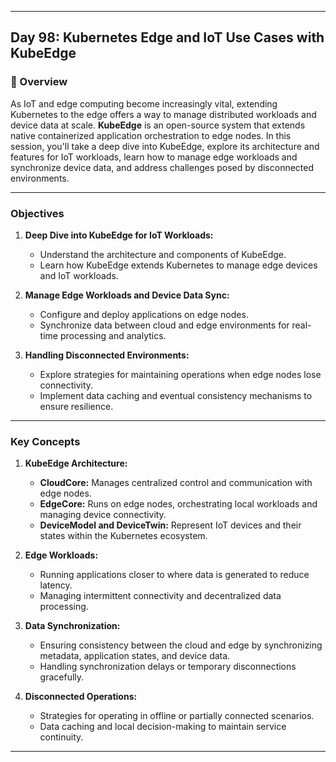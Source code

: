 ﻿---

## Day 98: Kubernetes Edge and IoT Use Cases with KubeEdge

### 📘 Overview

As IoT and edge computing become increasingly vital, extending Kubernetes to the edge offers a way to manage distributed workloads and device data at scale. **KubeEdge** is an open-source system that extends native containerized application orchestration to edge nodes. In this session, you'll take a deep dive into KubeEdge, explore its architecture and features for IoT workloads, learn how to manage edge workloads and synchronize device data, and address challenges posed by disconnected environments.

---


### Objectives

1. **Deep Dive into KubeEdge for IoT Workloads:**  
   - Understand the architecture and components of KubeEdge.
   - Learn how KubeEdge extends Kubernetes to manage edge devices and IoT workloads.

2. **Manage Edge Workloads and Device Data Sync:**  
   - Configure and deploy applications on edge nodes.
   - Synchronize data between cloud and edge environments for real-time processing and analytics.

3. **Handling Disconnected Environments:**  
   - Explore strategies for maintaining operations when edge nodes lose connectivity.
   - Implement data caching and eventual consistency mechanisms to ensure resilience.

---

### Key Concepts

1. **KubeEdge Architecture:**  
   - **CloudCore:** Manages centralized control and communication with edge nodes.
   - **EdgeCore:** Runs on edge nodes, orchestrating local workloads and managing device connectivity.
   - **DeviceModel and DeviceTwin:** Represent IoT devices and their states within the Kubernetes ecosystem.

2. **Edge Workloads:**  
   - Running applications closer to where data is generated to reduce latency.
   - Managing intermittent connectivity and decentralized data processing.

3. **Data Synchronization:**  
   - Ensuring consistency between the cloud and edge by synchronizing metadata, application states, and device data.
   - Handling synchronization delays or temporary disconnections gracefully.

4. **Disconnected Operations:**  
   - Strategies for operating in offline or partially connected scenarios.
   - Data caching and local decision-making to maintain service continuity.

---
